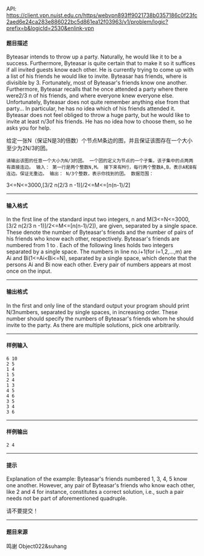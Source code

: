 API: https://client.vpn.nuist.edu.cn/https/webvpn893ff9021738b0357186c0f23fc2aed6e24ca283e886022bc5d861ea12f03963/v1/problem/logic?prefix=b&logicId=2530&enlink-vpn

#### 题目描述

Byteasar intends to throw up a party. Naturally, he would like it to be a success. Furthermore, Byteasar is quite certain that to make it so it suffices if all invited guests know each other. He is currently trying to come up with a list of his friends he would like to invite. Byteasar has friends, where is divisible by 3. Fortunately, most of Byteasar's friends know one another. Furthermore, Byteasar recalls that he once attended a party where there were2/3 n of his friends, and where everyone knew everyone else. Unfortunately, Byteasar does not quite remember anything else from that party... In particular, he has no idea which of his friends attended it. Byteasar does not feel obliged to throw a huge party, but he would like to invite at least n/3of his friends. He has no idea how to choose them, so he asks you for help.

给定一张N（保证N是3的倍数）个节点M条边的图，并且保证该图存在一个大小至少为2N/3的团。

```
请输出该图的任意一个大小为N/3的团。 一个团的定义为节点的一个子集，该子集中的点两两有直接连边。 输入： 第一行是两个整数N,M。 接下来有M行，每行两个整数A,B，表示A和B有连边。保证无重边。 输出： N/3个整数，表示你找到的团。 数据范围： 
```

3<=N<=3000,\[3/2 n(2/3 n -1)\]/2<=M<=\[n(n-1)/2\]

---

#### 输入格式

In the first line of the standard input two integers, n and M(3<=N<=3000,\[3/2 n(2/3 n -1)\]/2<=M<=\[n(n-1)/2\]), are given, separated by a single space. These denote the number of Byteasar's friends and the number of pairs of his friends who know each other, respectively. Byteasar's friends are numbered from 1 to . Each of the following lines holds two integers separated by a single space. The numbers in line no.i+1(for i=1,2,...,m) are Ai and Bi(1<=Ai<Bi<=N), separated by a single space, which denote that the persons Ai and Bi now each other. Every pair of numbers appears at most once on the input.

---

#### 输出格式

In the first and only line of the standard output your program should print N/3numbers, separated by single spaces, in increasing order. These number should specify the numbers of Byteasar's friends whom he should invite to the party. As there are multiple solutions, pick one arbitrarily.

---

#### 样例输入
```
6 10
2 5
1 4
1 5
2 4
1 3
4 5
4 6
3 5
3 4
3 6
```

---

#### 样例输出
```
2 4
```

---

#### 提示

  
Explanation of the example: Byteasar's friends numbered 1, 3, 4, 5 know one another. However, any pair of Byteasar's friends who know each other, like 2 and 4 for instance, constitutes a correct solution, i.e., such a pair needs not be part of aforementioned quadruple.

请不要提交！

---

#### 题目来源

鸣谢 Object022&suhang